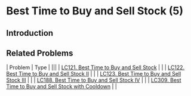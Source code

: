 # Best Time to Buy and Sell Stock (5)

## Introduction



## Related Problems

| Problem | Type |
|||
| [LC121. Best Time to Buy and Sell Stock](../../_LeetCodeSol/LC121) |  |
| [LC122. Best Time to Buy and Sell Stock II](../../_LeetCodeSol/LC122) |  |
| [LC123. Best Time to Buy and Sell Stock III](../../_LeetCodeSol/LC123) |  |
| [LC188. Best Time to Buy and Sell Stock IV](../../_LeetCodeSol/LC188) |  |
| [LC309. Best Time to Buy and Sell Stock with Cooldown](../../_LeetCodeSol/LC309) |  |


